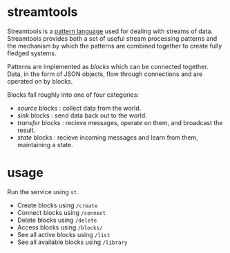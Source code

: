 streamtools
===========

Streamtools is a [pattern language](http://en.wikipedia.org/wiki/Pattern_language) 
used for dealing with streams of data. Streamtools provides both a set of
useful stream processing patterns and the mechanism by which the patterns are 
combined together to create fully fledged systems. 

Patterns are implemented as *blocks* which can be connected together. Data, in
the form of JSON objects, flow through connections and are operated on by
blocks. 

Blocks fall roughly into one of four categories:
* *source* blocks : collect data from the world.
* *sink* blocks : send data back out to the world.
* *transfer* blocks : recieve messages, operate on them, and
  broadcast the result. 
* *state* blocks : recieve incoming messages and learn from them,
  maintaining a state.

usage
=====

Run the service using `st`.

* Create blocks using `/create`
* Connect blocks using `/connect`
* Delete blocks using `/delete`
* Access blocks using `/blocks/`
* See all active blocks using `/list`
* See all available blocks using `/library`
